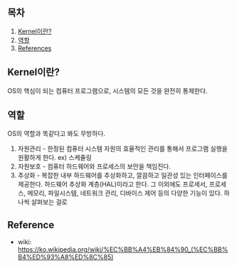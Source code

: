 ## 목차

1. [Kernel이란?](#kernel이란?)
2. [역할](#역할)
3. [References](#references)

## Kernel이란?
OS의 핵심이 되는 컴퓨터 프로그램으로, 시스템의 모든 것을 완전히 통제한다.

## 역할
OS의 역할과 똑같다고 봐도 무방하다.
1. 자원관리 - 한정된 컴퓨터 시스템 자원의 효율적인 관리를 통해서 프로그램 실행을 원활하게 한다. ex) 스케쥴링
2. 자원보호 - 컴퓨터 하드웨어와 프로세스의 보안을 책임진다.
3. 추상화 - 복잡한 내부 하드웨어를 추상화하고, 깔끔하고 일관성 있는 인터페이스를 제공한다. 하드웨어 추상화 계층(HAL)이라고 한다.
그 이외에도 프로세서, 프로세스, 메모리, 파일시스템, 네트워크 관리, 디바이스 제어 등의 다양한 기능이 있다. 하나씩 살펴보는 걸로

## Reference
* wiki: https://ko.wikipedia.org/wiki/%EC%BB%A4%EB%84%90_(%EC%BB%B4%ED%93%A8%ED%8C%85)

